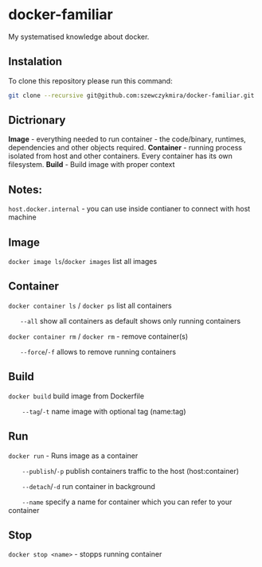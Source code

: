 # docker-familiar
My systematised knowledge about docker.

## Instalation
To clone this repository please run this command:
```sh
git clone --recursive git@github.com:szewczykmira/docker-familiar.git
```


## Dictrionary

__Image__ - everything needed to run container - the code/binary, runtimes, dependencies and other objects required.
__Container__ - running process isolated from host and other containers. Every container has its own filesystem.
__Build__ - Build image with proper context


## Notes:
`host.docker.internal` - you can use inside contianer to connect with host machine

## Image
`docker image ls`/`docker images` list all images


## Container
`docker container ls` / `docker ps` list all containers

&nbsp;&nbsp;&nbsp;&nbsp;&nbsp;&nbsp;`--all` show all containers as default shows only running containers

`docker container rm` / `docker rm` - remove container(s)

&nbsp;&nbsp;&nbsp;&nbsp;&nbsp;&nbsp;`--force`/`-f` allows to remove running containers

## Build
`docker build` build image from Dockerfile

&nbsp;&nbsp;&nbsp;&nbsp;&nbsp;&nbsp; `--tag`/`-t` name image with optional tag (name:tag)

## Run
`docker run` - Runs image as a container

&nbsp;&nbsp;&nbsp;&nbsp;&nbsp;&nbsp; `--publish`/`-p` publish containers traffic to the host (host:container)

&nbsp;&nbsp;&nbsp;&nbsp;&nbsp;&nbsp; `--detach`/`-d` run container in background

&nbsp;&nbsp;&nbsp;&nbsp;&nbsp;&nbsp; `--name` specify a name for container which you can refer to your container

## Stop
`docker stop <name>` - stopps running container
